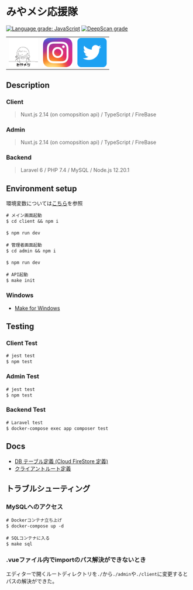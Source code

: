 # みやメシ応援隊

[![Language grade: JavaScript](https://img.shields.io/lgtm/grade/javascript/g/H37kouya/miya-meshi.svg?logo=lgtm&logoWidth=18)](https://lgtm.com/projects/g/H37kouya/miya-meshi/context:javascript)
[![DeepScan grade](https://deepscan.io/api/teams/8910/projects/13774/branches/241082/badge/grade.svg)](https://deepscan.io/dashboard#view=project&tid=8910&pid=13774&bid=241082)

<table align="center">
    <tr>
        <td>
            <a href="https://miyameshi.com">
                <img src="./.github/image/icon.png" alt="みやメシ応援隊サイト" width="80" />
            </a>
        </td>
        <td>
            <a href="https://www.instagram.com/miyameshi_ouentai/">
                <img src="./.github/image/instagram.png" alt="みやメシ応援隊Instagram"  width="80" />
            </a>
        </td>
        <td>
            <a href="https://twitter.com/miyameshiouen">
                <img src="./.github/image/twitter.png" alt="みやメシ応援隊Twitter"  width="80" />
            </a>
        </td>
    </tr>
</table>

## Description

### Client

> Nuxt.js 2.14 (on comopsition api) / TypeScript / FireBase

### Admin

> Nuxt.js 2.14 (on comopsition api) / TypeScript / FireBase

### Backend

> Laravel 6 / PHP 7.4 / MySQL / Node.js 12.20.1

## Environment setup

環境変数については[こちら](./.docs/AboutEnvironment.md)を参照

``` shell
# メイン画面起動
$ cd client && npm i

$ npm run dev

# 管理者画面起動
$ cd admin && npm i

$ npm run dev

# API起動
$ make init
```

### Windows

- [Make for Windows](http://gnuwin32.sourceforge.net/packages/make.htm)

## Testing

### Client Test

``` shell
# jest test
$ npm test
```

### Admin Test

``` shell
# jest test
$ npm test
```

### Backend Test

``` shell
# Laravel test
$ docker-compose exec app composer test
```

## Docs

- [DB テーブル定義 (Cloud FireStore 定義)](./.docs/CloudFirestore.md)
- [クライアントルート定義](./.docs/RoutingClient.md)

## トラブルシューティング

### MySQLへのアクセス

``` shell
# Dockerコンテナ立ち上げ
$ docker-compose up -d

# SQLコンテナに入る
$ make sql
```

### .vueファイル内でimportのパス解決ができないとき

エディターで開くルートディレクトリを`./`から`./admin`や`./client`に変更するとパスの解決ができた。

